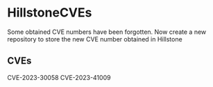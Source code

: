 # HillstoneCVEs
Some obtained CVE numbers have been forgotten. Now create a new repository to store the new CVE number obtained in Hillstone

## CVEs
CVE-2023-30058
CVE-2023-41009
